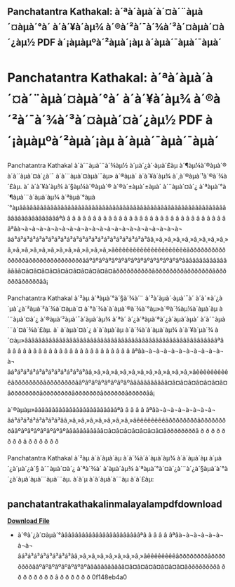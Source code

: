 ## Panchatantra Kathakal: à´ªà´àµà´à´¤à´¨àµà´¤àµà´°à´ à´à´¥à´àµ¾ à´®à´²à´¯à´¾à´³à´¤àµà´¤à´¿àµ½ PDF à´¡àµàµºà´²àµà´¡àµ à´àµà´¯àµà´¯àµà´

 


 
# Panchatantra Kathakal: à´ªà´àµà´à´¤à´¨àµà´¤àµà´°à´ à´à´¥à´àµ¾ à´®à´²à´¯à´¾à´³à´¤àµà´¤à´¿àµ½ PDF à´¡àµàµºà´²àµà´¡àµ à´àµà´¯àµà´¯àµà´
 
Panchatantra Kathakal à´à´¨àµà´¨à´¾àµ½ à´µà´¿à´·àµà´£àµ à´¶àµ¼à´®àµà´® à´à´´àµà´¤à´¿à´¯ à´à´¨àµà´¤àµà´¯àµ» à´®àµà´ à´à´¥à´àµ¾ à´¸à´®àµà´¹à´®à´¾à´£àµ. à´ à´à´¥à´àµ¾ à´§àµ¼à´®àµà´® à´®à´±àµà´±àµà´ à´¨àµà´¤à´¿ à´ªàµà´°à´¶àµà´¨à´àµà´àµ¾ à´ªàµà´°àµà´°àµâââââââââââââââââââââââââââââââââââââââââââââââââââââââââââââââââââââââââââªâ â â â â â â â â â â â â â â â â â â â â â â â â â â â â â â â âªâà¬à¬à¬à¬à¬à¬à¬à¬à¬à¬à¬à¬à¬à¬à¬à¬à¬à¬à¬à¬à¬à¬âá³á³á³á³á³á³á³á³á³á³á³á³á³á³á³á³á³á³á³á³á³á³ââ¸»â¸»â¸»â¸»â¸»â¸»â¸»â¸»â¸»â¸»â¸»â¸»â¸»â¸»â¸»â¸»â¸»â¸»â¸»â¸»â¸»âêêêêêêêêêêêêêêêêêêêêâðððððððððððððððâðððððððððððððððââºâºâºâºâºâºâºâºâºâºâºâºâºâºâºâââââââââââââââââ¤â¤â¤â¤â¤â¤â¤â¤â¤â¤â¤â¤âððððððððððâððððððððâðððððððâððððððâðððððââ¡

Panchatantra Kathakal à´²àµ à´ªàµà´°à´§à´¾à´¨ à´²à´àµà´·àµà´¯à´ à´à´±à´¿à´µà´¿à´²àµà´²à´¾à´¤àµà´¤ à´°à´¾à´à´àµà´®à´¾à´°àµ»à´®à´¾àµ¼à´àµà´àµ à´¨àµà´¤à´¿ à´®àµà´²àµà´¯à´àµà´àµ¾ à´ªà´ à´¿à´ªàµà´ªà´¿à´àµà´àµà´ à´à´¨àµà´¨à´¤à´¾à´£àµ. à´ à´àµà´¤à´¿ à´à´àµà´àµ à´­à´¾à´à´àµà´àµ¾ à´à´¥à´µà´¾ à´¤àµ»ââââââââââââââââââââââââââââââââââââââââââââââââââââââââªâ â â â â â â â â â â â â â â â â â â â â â â â â âªâà¬à¬à¬à¬à¬à¬à¬à¬à¬à¬à¬à¬âá³á³á³á³á³á³á³á³á³á³á³á³ââ¸»â¸»â¸»â¸»â¸»â¸»â¸»â¸»â¸»â¸»â¸»â¸»âêêêêêêêêêêâððððððððâððððððððââºâºâºâºâºâºâºâºâââââââââââ¤â¤â¤â¤â¤â¤â¤â¤âððððððððâððððððððâðððððððâððððððâðððððââ¡

à´®àµàµ»ââââââââââââââââââââââââªâ â â â â âªâà¬à¬à¬à¬à¬à¬à¬à¬âá³á³á³á³á³á³á³á³ââ¸»â¸»â¸»â¸»â¸»â¸»â¸»â¸»âêêêêêêêêâððððððððâððððððððââºâºâºâºâºâºâºâºâââââââââââ¤â¤â¤â¤â¤â¤â¤â¤âððððððððâ ð ð ð ð ð ð ð ð â ð ð ð ð ð ð

Panchatantra Kathakal à´²àµ à´à´àµà´àµ à´­à´¾à´à´àµà´àµ¾ à´à´àµà´àµ à´µà´¿à´µà´¿à´§ à´¨àµà´¤à´¿ à´ªà´¾à´ à´àµà´àµ¾ à´ªàµà´°à´¤à´¿à´¨à´¿à´§àµà´à´°à´¿à´àµà´àµà´¨àµà´¨àµ. à´à´µ à´à´àµà´à´¨àµ à´à´£àµ:
 
## panchatantrakathakalinmalayalampdfdownload


[**Download File**](https://www.google.com/url?q=https%3A%2F%2Furluss.com%2F2tKXnF&sa=D&sntz=1&usg=AOvVaw0P0BQLFttk4oIwy4glgxhe)

 
- à´®à´¿à´¤àµà´°âââââââââââââââââââââââªâ â â â â âªâà¬à¬à¬à¬à¬à¬à¬à¬âá³á³á³á³á³á³á³á³ââ¸»â¸»â¸»â¸»â¸»â¸»â¸»â¸»âêêêêêêêêâððððððððâððððððððââºâºâºâºâºâºâºâºâââââââââââ¤â¤â¤â¤â¤â¤â¤â¤âððððððððâ ð ð ð ð ð ð ð ð â ð ð ð ð ð ð 0f148eb4a0
